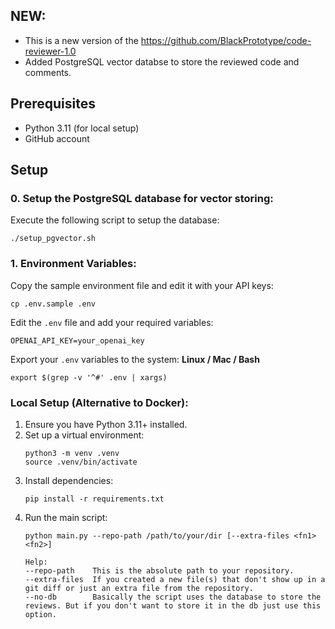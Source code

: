 ## NEW:
- This is a new version of the https://github.com/BlackPrototype/code-reviewer-1.0
- Added PostgreSQL vector databse to store the reviewed code and comments.

## Prerequisites
- Python 3.11 (for local setup)
- GitHub account

## Setup

### 0. Setup the PostgreSQL database for vector storing:
Execute the following script to setup the database:
  ```
  ./setup_pgvector.sh
  ```
### 1. Environment Variables:
Copy the sample environment file and edit it with your API keys:
   ```
   cp .env.sample .env
   ```
Edit the `.env` file and add your required variables:
   ```
   OPENAI_API_KEY=your_openai_key
   ```
Export your `.env` variables to the system:
   **Linux / Mac / Bash**
   ```
   export $(grep -v '^#' .env | xargs)
   ```
### Local Setup (Alternative to Docker):
1. Ensure you have Python 3.11+ installed.
2. Set up a virtual environment:
   ```
   python3 -m venv .venv
   source .venv/bin/activate
   ```
3. Install dependencies:
   ```
   pip install -r requirements.txt
   ```
4. Run the main script:
   ```
   python main.py --repo-path /path/to/your/dir [--extra-files <fn1> <fn2>]

   Help:
   --repo-path    This is the absolute path to your repository.
   --extra-files  If you created a new file(s) that don't show up in a git diff or just an extra file from the repository.
   --no-db        Basically the script uses the database to store the reviews. But if you don't want to store it in the db just use this option.
   ```
